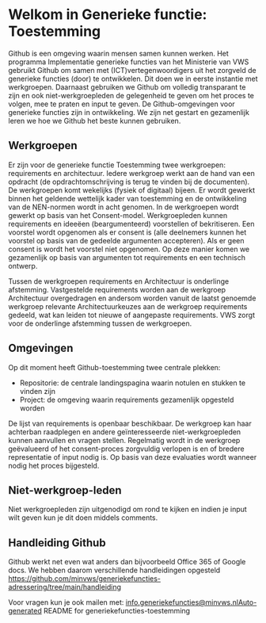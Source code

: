 # Welkom in Generieke functie: Toestemming
Github is een omgeving waarin mensen samen kunnen werken. Het programma Implementatie generieke functies van het Ministerie van VWS gebruikt Github om samen met (ICT)vertegenwoordigers uit het zorgveld de generieke functies (door) te ontwikkelen. Dit doen we in eerste instantie met werkgroepen. Daarnaast gebruiken we Github om volledig transparant te zijn en ook niet-werkgroepleden de gelegenheid te geven om het proces te volgen, mee te praten en input te geven. De Github-omgevingen voor generieke functies zijn in ontwikkeling. We zijn net gestart en gezamenlijk leren we hoe we Github het beste kunnen gebruiken.

## Werkgroepen
Er zijn voor de generieke functie Toestemming twee werkgroepen: requirements en architectuur. Iedere werkgroep werkt aan de hand van een opdracht (de opdrachtomschrijving is terug te vinden bij de documenten). De werkgroepen komt wekelijks (fysiek of digitaal) bijeen. Er wordt gewerkt binnen het geldende wettelijk kader van toestemming en de ontwikkeling van de NEN-normen wordt in acht genomen. In de werkgroepen wordt gewerkt op basis van het Consent-model. Werkgroepleden kunnen requirements en ideeëen (beargumenteerd) voorstellen of bekritiseren. Een voorstel wordt opgenomen als er consent is (alle deelnemers kunnen het voorstel op basis van de gedeelde argumenten accepteren). Als er geen consent is wordt het voorstel niet opgenomen. Op deze manier komen we gezamenlijk op basis van argumenten tot requirements en een technisch ontwerp.

Tussen de werkgroepen requirements en Architectuur is onderlinge afstemming. Vastgestelde requirements worden aan de werkgroep Architectuur overgedragen en andersom worden vanuit de laatst genoemde werkgroep relevante Architectuurkeuzes aan de werkgroep requirements gedeeld, wat kan leiden tot nieuwe of aangepaste requirements. VWS zorgt voor de onderlinge afstemming tussen de werkgroepen.

## Omgevingen
Op dit moment heeft Github-toestemming twee centrale plekken:

- Repositorie: de centrale landingspagina waarin notulen en stukken te vinden zijn
- Project: de omgeving waarin requirements gezamenlijk opgesteld worden

De lijst van requirements is openbaar beschikbaar. De werkgroep kan haar achterban raadplegen en andere geïnteresseerde niet-werkgroepleden kunnen aanvullen en vragen stellen. Regelmatig wordt in de werkgroep geëvalueerd of het consent-proces zorgvuldig verlopen is en of bredere representatie of input nodig is. Op basis van deze evaluaties wordt wanneer nodig het proces bijgesteld.

## Niet-werkgroep-leden
Niet werkgroepleden zijn uitgenodigd om rond te kijken en indien je input wilt geven kun je dit doen middels comments.

## Handleiding Github
Github werkt net even wat anders dan bijvoorbeeld Office 365 of Google docs. We hebben daarom verschillende handleidingen opgesteld https://github.com/minvws/generiekefuncties-adressering/tree/main/handleiding

Voor vragen kun je ook mailen met: info.generiekefuncties@minvws.nlAuto-generated README for generiekefuncties-toestemming
